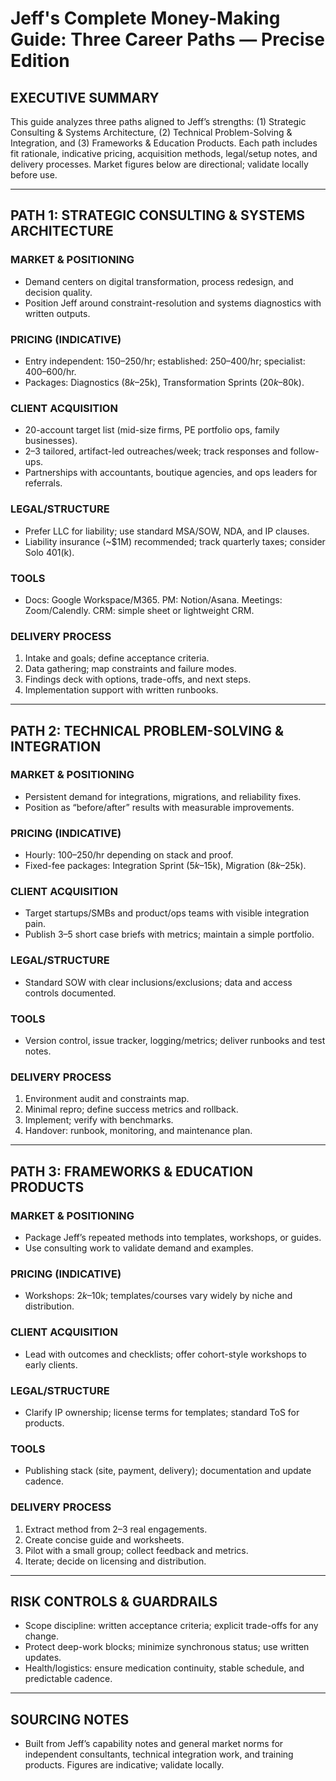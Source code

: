 # Jeff's Complete Money-Making Guide: Three Career Paths — Precise Edition

## **EXECUTIVE SUMMARY**

This guide analyzes three paths aligned to Jeff’s strengths: (1) Strategic Consulting & Systems Architecture, (2) Technical Problem-Solving & Integration, and (3) Frameworks & Education Products. Each path includes fit rationale, indicative pricing, acquisition methods, legal/setup notes, and delivery processes. Market figures below are directional; validate locally before use.

---

## **PATH 1: STRATEGIC CONSULTING & SYSTEMS ARCHITECTURE**

### **MARKET & POSITIONING**
- Demand centers on digital transformation, process redesign, and decision quality.
- Position Jeff around constraint-resolution and systems diagnostics with written outputs.

### **PRICING (INDICATIVE)**
- Entry independent: $150–$250/hr; established: $250–$400/hr; specialist: $400–$600/hr.
- Packages: Diagnostics ($8k–$25k), Transformation Sprints ($20k–$80k).

### **CLIENT ACQUISITION**
- 20-account target list (mid-size firms, PE portfolio ops, family businesses).
- 2–3 tailored, artifact-led outreaches/week; track responses and follow-ups.
- Partnerships with accountants, boutique agencies, and ops leaders for referrals.

### **LEGAL/STRUCTURE**
- Prefer LLC for liability; use standard MSA/SOW, NDA, and IP clauses.
- Liability insurance (~$1M) recommended; track quarterly taxes; consider Solo 401(k).

### **TOOLS**
- Docs: Google Workspace/M365. PM: Notion/Asana. Meetings: Zoom/Calendly. CRM: simple sheet or lightweight CRM.

### **DELIVERY PROCESS**
1. Intake and goals; define acceptance criteria.
2. Data gathering; map constraints and failure modes.
3. Findings deck with options, trade-offs, and next steps.
4. Implementation support with written runbooks.

---

## **PATH 2: TECHNICAL PROBLEM-SOLVING & INTEGRATION**

### **MARKET & POSITIONING**
- Persistent demand for integrations, migrations, and reliability fixes.
- Position as “before/after” results with measurable improvements.

### **PRICING (INDICATIVE)**
- Hourly: $100–$250/hr depending on stack and proof.
- Fixed-fee packages: Integration Sprint ($5k–$15k), Migration ($8k–$25k).

### **CLIENT ACQUISITION**
- Target startups/SMBs and product/ops teams with visible integration pain.
- Publish 3–5 short case briefs with metrics; maintain a simple portfolio.

### **LEGAL/STRUCTURE**
- Standard SOW with clear inclusions/exclusions; data and access controls documented.

### **TOOLS**
- Version control, issue tracker, logging/metrics; deliver runbooks and test notes.

### **DELIVERY PROCESS**
1. Environment audit and constraints map.
2. Minimal repro; define success metrics and rollback.
3. Implement; verify with benchmarks.
4. Handover: runbook, monitoring, and maintenance plan.

---

## **PATH 3: FRAMEWORKS & EDUCATION PRODUCTS**

### **MARKET & POSITIONING**
- Package Jeff’s repeated methods into templates, workshops, or guides.
- Use consulting work to validate demand and examples.

### **PRICING (INDICATIVE)**
- Workshops: $2k–$10k; templates/courses vary widely by niche and distribution.

### **CLIENT ACQUISITION**
- Lead with outcomes and checklists; offer cohort-style workshops to early clients.

### **LEGAL/STRUCTURE**
- Clarify IP ownership; license terms for templates; standard ToS for products.

### **TOOLS**
- Publishing stack (site, payment, delivery); documentation and update cadence.

### **DELIVERY PROCESS**
1. Extract method from 2–3 real engagements.
2. Create concise guide and worksheets.
3. Pilot with a small group; collect feedback and metrics.
4. Iterate; decide on licensing and distribution.

---

## **RISK CONTROLS & GUARDRAILS**
- Scope discipline: written acceptance criteria; explicit trade-offs for any change.
- Protect deep-work blocks; minimize synchronous status; use written updates.
- Health/logistics: ensure medication continuity, stable schedule, and predictable cadence.

---

## **SOURCING NOTES**
- Built from Jeff’s capability notes and general market norms for independent consultants, technical integration work, and training products. Figures are indicative; validate locally.

